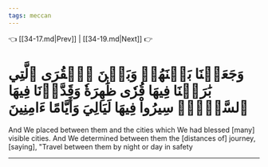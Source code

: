 ```yaml
---
tags: meccan
---
```


👈 [[34-17.md|Prev]] | [[34-19.md|Next]] 👉

# وَجَعَلۡنَا بَيۡنَهُمۡ وَبَيۡنَ ٱلۡقُرَى ٱلَّتِي بَٰرَكۡنَا فِيهَا قُرٗى ظَٰهِرَةٗ وَقَدَّرۡنَا فِيهَا ٱلسَّيۡرَۖ سِيرُواْ فِيهَا لَيَالِيَ وَأَيَّامًا ءَامِنِينَ

And We placed between them and the cities which We had blessed [many] visible cities. And We determined between them the [distances of] journey, [saying], "Travel between them by night or day in safety

---

